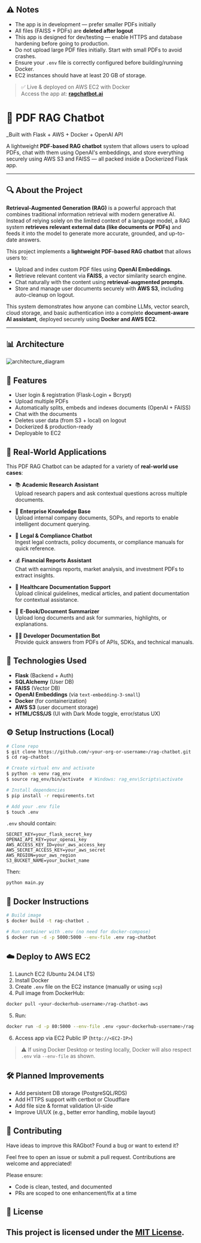 ## ⚠️ Notes

- The app is in development — prefer smaller PDFs initially
- All files (FAISS + PDFs) are **deleted after logout**
- This app is designed for dev/testing — enable HTTPS and database hardening before going to production.
- Do not upload large PDF files initially. Start with small PDFs to avoid crashes.
- Ensure your `.env` file is correctly configured before building/running Docker.
- EC2 instances should have at least 20 GB of storage.

> ✅ Live & deployed on AWS EC2 with Docker  
> Access the app at: **[ragchatbot.ai](http://3.85.62.17:5000/)**

# 🧠 PDF RAG Chatbot
_Built with Flask + AWS + Docker + OpenAI API

A lightweight **PDF-based RAG chatbot** system that allows users to upload PDFs, chat with them using OpenAI's embeddings, and store everything securely using AWS S3 and FAISS — all packed inside a Dockerized Flask app.

---

## 🔍 About the Project

**Retrieval-Augmented Generation (RAG)** is a powerful approach that combines traditional information retrieval with modern generative AI. Instead of relying solely on the limited context of a language model, a RAG system **retrieves relevant external data (like documents or PDFs)** and feeds it into the model to generate more accurate, grounded, and up-to-date answers.

This project implements a **lightweight PDF-based RAG chatbot** that allows users to:

- Upload and index custom PDF files using **OpenAI Embeddings**.
- Retrieve relevant content via **FAISS**, a vector similarity search engine.
- Chat naturally with the content using **retrieval-augmented prompts**.
- Store and manage user documents securely with **AWS S3**, including auto-cleanup on logout.

This system demonstrates how anyone can combine LLMs, vector search, cloud storage, and basic authentication into a complete **document-aware AI assistant**, deployed securely using **Docker and AWS EC2**.

---


## 📊 Architecture

![architecture_diagram](https://github.com/user-attachments/assets/1b9947ac-1a55-4d02-91f9-46888a545984)



## 🔐 Features

- User login & registration (Flask-Login + Bcrypt)
- Upload multiple PDFs
- Automatically splits, embeds and indexes documents (OpenAI + FAISS)
- Chat with the documents
- Deletes user data (from S3 + local) on logout
- Dockerized & production-ready
- Deployable to EC2

## 💼 Real-World Applications

This PDF RAG Chatbot can be adapted for a variety of **real-world use cases**:

- 📚 **Academic Research Assistant**  
  Upload research papers and ask contextual questions across multiple documents.

- 🏢 **Enterprise Knowledge Base**  
  Upload internal company documents, SOPs, and reports to enable intelligent document querying.

- 🧾 **Legal & Compliance Chatbot**  
  Ingest legal contracts, policy documents, or compliance manuals for quick reference.

- 💰 **Financial Reports Assistant**  
  Chat with earnings reports, market analysis, and investment PDFs to extract insights.

- 🏥 **Healthcare Documentation Support**  
  Upload clinical guidelines, medical articles, and patient documentation for contextual assistance.

- 📖 **E-Book/Document Summarizer**  
  Upload long documents and ask for summaries, highlights, or explanations.

- 👨‍💻 **Developer Documentation Bot**  
  Provide quick answers from PDFs of APIs, SDKs, and technical manuals.

## 🧪 Technologies Used

- **Flask** (Backend + Auth)
- **SQLAlchemy** (User DB)
- **FAISS** (Vector DB)
- **OpenAI Embeddings** (via `text-embedding-3-small`)
- **Docker** (for containerization)
- **AWS S3** (user document storage)
- **HTML/CSS/JS** (UI with Dark Mode toggle, error/status UX)

## ⚙️ Setup Instructions (Local)

```bash
# Clone repo
$ git clone https://github.com/<your-org-or-username>/rag-chatbot.git
$ cd rag-chatbot

# Create virtual env and activate
$ python -m venv rag_env
$ source rag_env/bin/activate  # Windows: rag_env\Scripts\activate

# Install dependencies
$ pip install -r requirements.txt

# Add your .env file
$ touch .env
```

`.env` should contain:
```env
SECRET_KEY=your_flask_secret_key
OPENAI_API_KEY=your_openai_key
AWS_ACCESS_KEY_ID=your_aws_access_key
AWS_SECRET_ACCESS_KEY=your_aws_secret
AWS_REGION=your_aws_region
S3_BUCKET_NAME=your_bucket_name
```

Then:
```bash
python main.py
```

## 🐳 Docker Instructions

```bash
# Build image
$ docker build -t rag-chatbot .

# Run container with .env (no need for docker-compose)
$ docker run -d -p 5000:5000 --env-file .env rag-chatbot
```

## ☁️ Deploy to AWS EC2

1. Launch EC2 (Ubuntu 24.04 LTS)
2. Install Docker
3. Create `.env` file on the EC2 instance (manually or using `scp`)
4. Pull image from DockerHub:
```bash
docker pull <your-dockerhub-username>/rag-chatbot-aws
```
5. Run:
```bash
docker run -d -p 80:5000 --env-file .env <your-dockerhub-username>/rag-chatbot-aws
```
6. Access app via EC2 Public IP (`http://<EC2-IP>`)

> ⚠️ If using Docker Desktop or testing locally, Docker will also respect `.env` via `--env-file` as shown.


## 🛠️ Planned Improvements
- Add persistent DB storage (PostgreSQL/RDS)
- Add HTTPS support with certbot or Cloudflare
- Add file size & format validation UI-side
- Improve UI/UX (e.g., better error handling, mobile layout)

## 🤝 Contributing

Have ideas to improve this RAGbot? Found a bug or want to extend it?

Feel free to open an issue or submit a pull request. Contributions are welcome and appreciated!

Please ensure:
- Code is clean, tested, and documented
- PRs are scoped to one enhancement/fix at a time



## 📄 License
This project is licensed under the [MIT License](LICENSE).
---
